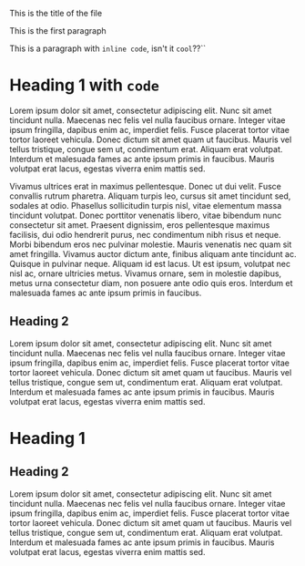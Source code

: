 This is the title of the file


This is the first paragraph

This is a paragraph with `inline code`, isn't it `cool`??`` 


# Heading 1 with `code`
Lorem ipsum dolor sit amet, consectetur adipiscing elit. Nunc sit amet tincidunt nulla. Maecenas nec felis vel nulla faucibus ornare. Integer vitae ipsum fringilla, dapibus enim ac, imperdiet felis. Fusce placerat tortor vitae tortor laoreet vehicula. Donec dictum sit amet quam ut faucibus. Mauris vel tellus tristique, congue sem ut, condimentum erat. Aliquam erat volutpat. Interdum et malesuada fames ac ante ipsum primis in faucibus. Mauris volutpat erat lacus, egestas viverra enim mattis sed.

Vivamus ultrices erat in maximus pellentesque. Donec ut dui velit. Fusce convallis rutrum pharetra. Aliquam turpis leo, cursus sit amet tincidunt sed, sodales at odio. Phasellus sollicitudin turpis nisl, vitae elementum massa tincidunt volutpat. Donec porttitor venenatis libero, vitae bibendum nunc consectetur sit amet. Praesent dignissim, eros pellentesque maximus facilisis, dui odio hendrerit purus, nec condimentum nibh risus et neque. Morbi bibendum eros nec pulvinar molestie. Mauris venenatis nec quam sit amet fringilla. Vivamus auctor dictum ante, finibus aliquam ante tincidunt ac. Quisque in pulvinar neque. Aliquam id est lacus. Ut est ipsum, volutpat nec nisl ac, ornare ultricies metus. Vivamus ornare, sem in molestie dapibus, metus urna consectetur diam, non posuere ante odio quis eros. Interdum et malesuada fames ac ante ipsum primis in faucibus.

## Heading 2
Lorem ipsum dolor sit amet, consectetur adipiscing elit. Nunc sit amet tincidunt nulla. Maecenas nec felis vel nulla faucibus ornare. Integer vitae ipsum fringilla, dapibus enim ac, imperdiet felis. Fusce placerat tortor vitae tortor laoreet vehicula. Donec dictum sit amet quam ut faucibus. Mauris vel tellus tristique, congue sem ut, condimentum erat. Aliquam erat volutpat. Interdum et malesuada fames ac ante ipsum primis in faucibus. Mauris volutpat erat lacus, egestas viverra enim mattis sed.

# Heading 1
## Heading 2
Lorem ipsum dolor sit amet, consectetur adipiscing elit. Nunc sit amet tincidunt nulla. Maecenas nec felis vel nulla faucibus ornare. Integer vitae ipsum fringilla, dapibus enim ac, imperdiet felis. Fusce placerat tortor vitae tortor laoreet vehicula. Donec dictum sit amet quam ut faucibus. Mauris vel tellus tristique, congue sem ut, condimentum erat. Aliquam erat volutpat. Interdum et malesuada fames ac ante ipsum primis in faucibus. Mauris volutpat erat lacus, egestas viverra enim mattis sed.